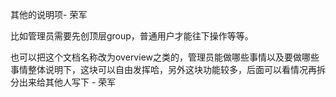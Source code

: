 其他的说明项- 荣军

比如管理员需要先创顶层group，普通用户才能往下操作等等。

也可以把这个文档名称改为overview之类的，管理员能做哪些事情以及要做哪些事情整体说明下，这块可以自由发挥哈，另外这块功能较多，后面可以看情况再拆分出来给其他人写下 - 荣军
